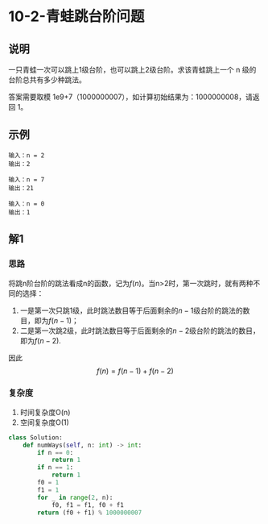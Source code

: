 # 10-2-青蛙跳台阶问题

## 说明
一只青蛙一次可以跳上1级台阶，也可以跳上2级台阶。求该青蛙跳上一个 n 级的台阶总共有多少种跳法。

答案需要取模 1e9+7（1000000007），如计算初始结果为：1000000008，请返回 1。

## 示例

```
输入：n = 2
输出：2

输入：n = 7
输出：21

输入：n = 0
输出：1
```

## 解1

### 思路
将跳n阶台阶的跳法看成n的函数，记为$f(n)$。当n>2时，第一次跳时，就有两种不同的选择：
1. 一是第一次只跳1级，此时跳法数目等于后面剩余的$n-1$级台阶的跳法的数目，即为$f(n-1)$；
2. 二是第一次跳2级，此时跳法数目等于后面剩余的$n-2$级台阶的跳法的数目，即为$f(n-2)$.

因此
$$f(n)=f(n-1)+f(n-2)$$

### 复杂度
1. 时间复杂度O(n)
2. 空间复杂度O(1)

```python
class Solution:
    def numWays(self, n: int) -> int:
        if n == 0:
            return 1
        if n == 1:
            return 1
        f0 = 1
        f1 = 1
        for _ in range(2, n):
            f0, f1 = f1, f0 + f1
        return (f0 + f1) % 1000000007
```